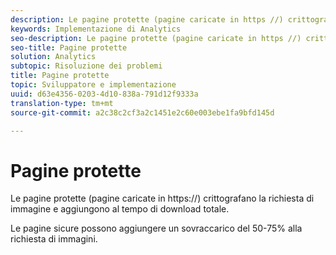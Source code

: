 ```yaml
---
description: Le pagine protette (pagine caricate in https //) crittografano la richiesta di immagine e aggiungono al tempo di download totale.
keywords: Implementazione di Analytics
seo-description: Le pagine protette (pagine caricate in https //) crittografano la richiesta di immagine e aggiungono al tempo di download totale.
seo-title: Pagine protette
solution: Analytics
subtopic: Risoluzione dei problemi
title: Pagine protette
topic: Sviluppatore e implementazione
uuid: d63e4356-0203-4d10-838a-791d12f9333a
translation-type: tm+mt
source-git-commit: a2c38c2cf3a2c1451e2c60e003ebe1fa9bfd145d

---
```



# Pagine protette

Le pagine protette (pagine caricate in https://) crittografano la richiesta di immagine e aggiungono al tempo di download totale.

Le pagine sicure possono aggiungere un sovraccarico del 50-75% alla richiesta di immagini.
